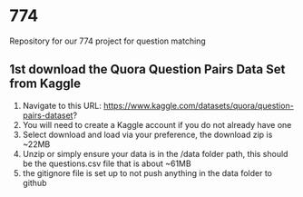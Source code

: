 # 774
Repository for our 774 project for question matching

## 1st download the Quora Question Pairs Data Set from Kaggle
1. Navigate to this URL: https://www.kaggle.com/datasets/quora/question-pairs-dataset?
2. You will need to create a Kaggle account if you do not already have one
3. Select download and load via your preference, the download zip is ~22MB
4. Unzip or simply ensure your data is in the /data folder path, this should be the questions.csv file that is about ~61MB
5. the gitignore file is set up to not push anything in the data folder to github

